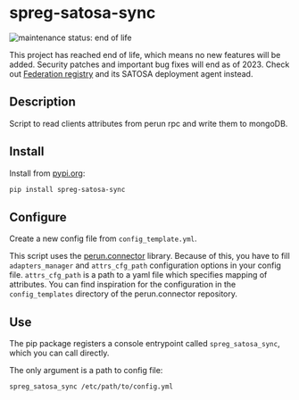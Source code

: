 # spreg-satosa-sync

![maintenance status: end of life](https://img.shields.io/maintenance/end%20of%20life/2023)

This project has reached end of life, which means no new features will be added. Security patches and important bug fixes will end as of 2023. Check out [Federation registry](https://github.com/rciam/rciam-federation-registry) and its SATOSA deployment agent instead.

## Description

Script to read clients attributes from perun rpc and write them to mongoDB.

## Install

Install from [pypi.org](https://pypi.org/project/spreg-satosa-sync/):

```sh
pip install spreg-satosa-sync
```

## Configure

Create a new config file from `config_template.yml`.

This script uses the [perun.connector](https://pypi.org/project/perun.connector/) library. Because of this, you have to
fill `adapters_manager` and `attrs_cfg_path` configuration options in your config file.
`attrs_cfg_path` is a path to a yaml file which specifies mapping of attributes.
You can find inspiration for the configuration in the `config_templates` directory of the perun.connector repository.

## Use

The pip package registers a console entrypoint called `spreg_satosa_sync`, which you can call directly.

The only argument is a path to config file:

```
spreg_satosa_sync /etc/path/to/config.yml
```
